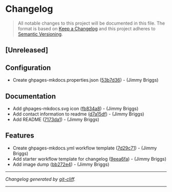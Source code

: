 # Changelog

> All notable changes to this project will be documented in this file. The format is based on
[Keep a Changelog](http://keepachangelog.com/) and this project adheres to
[Semantic Versioning](http://semver.org/).

## [Unreleased]

## Configuration

- Create ghpages-mkdocs.properties.json ([53b7d36](https://github.com/noclocks/.github/commit/53b7d36309ab9cd9470825f812e35a9c7c0bcf70))  - (Jimmy Briggs)

## Documentation

- Add ghpages-mkdocs.svg icon ([fb834a8](https://github.com/noclocks/.github/commit/fb834a8e21bdb179372ca99165fffefab036bd28))  - (Jimmy Briggs)
- Add contact information to readme ([d7a15df](https://github.com/noclocks/.github/commit/d7a15dfc181e5f004ac640b1a794ec7f4a5ead8a))  - (Jimmy Briggs)
- Add README ([7173da1](https://github.com/noclocks/.github/commit/7173da153b563d1e87c2d07c10b542900966691e))  - (Jimmy Briggs)

## Features

- Create ghpages-mkdocs.yml workflow template ([7d29c71](https://github.com/noclocks/.github/commit/7d29c714b954c464aa2045f069762e7124298480))  - (Jimmy Briggs)
- Add starter workflow template for changelog ([9eea6fa](https://github.com/noclocks/.github/commit/9eea6fae7f2fbf12f7b2080403d7ced62de4cdf8))  - (Jimmy Briggs)
- Add image dump ([bb272e4](https://github.com/noclocks/.github/commit/bb272e4d397ed2e9bf300ca2f173b7191b00912a))  - (Jimmy Briggs)

***
*Changelog generated by [git-cliff](https://github.com/orhun/git-cliff).*
***
